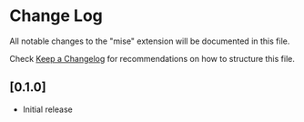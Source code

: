 # Change Log

All notable changes to the "mise" extension will be documented in this file.

Check [Keep a Changelog](http://keepachangelog.com/) for recommendations on how to structure this file.

## [0.1.0]

- Initial release
